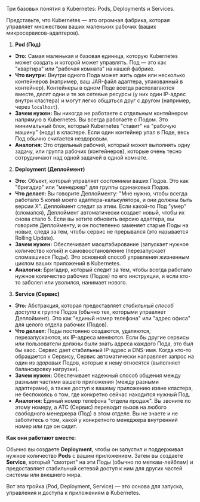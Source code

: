 Три базовых понятия в Kubernetes: Pods, Deployments и Services.

Представьте, что Kubernetes — это огромная фабрика, которая управляет множеством ваших маленьких рабочих (ваших микросервисов-адаптеров).

1.  **Pod (Под)**

   * **Это:** Самая маленькая и базовая единица, которую Kubernetes может создать и которой может управлять. Под — это как "квартира" или "рабочая комната" на нашей фабрике.
   * **Что внутри:** Внутри одного Пода может жить один или несколько контейнеров (например, ваш JAR-файл адаптера, упакованный в контейнер). Контейнеры в одном Поде всегда располагаются вместе, делят одни и те же сетевые ресурсы (у них один IP-адрес внутри кластера) и могут легко общаться друг с другом (например, через `localhost`).
   * **Зачем нужен:** Вы никогда не работаете с отдельным контейнером напрямую в Kubernetes. Вы всегда работаете с Подом. Это минимальный блок, который Kubernetes "ставит" на "рабочую машину" (ноду) в кластере. Если один контейнер упал в Поде, весь Под обычно считается нездоровым.
   * **Аналогия:** Это отдельный рабочий, который может выполнять одну задачу, или группа рабочих (контейнеров), которые очень тесно сотрудничают над одной задачей в одной комнате.

2.  **Deployment (Деплоймент)**

   * **Это:** Объект, который управляет *состоянием* ваших Подов. Это как "бригадир" или "менеджер" для группы одинаковых Подов.
   * **Что делает:** Вы говорите Деплойменту: "Мне нужно, чтобы всегда работало 5 копий моего адаптера-калькулятора, и они должны быть версии X". Деплоймент следит за этим. Если какой-то Под "умер" (сломался), Деплоймент автоматически создает новый, чтобы их снова стало 5. Если вы хотите обновить версию адаптера, вы говорите Деплойменту, и он постепенно заменяет старые Поды на новые, следя за тем, чтобы сервис не прерывался (это называется Rolling Update).
   * **Зачем нужен:** Обеспечивает масштабирование (запускает нужное количество копий) и самовосстановление (перезапускает сломавшиеся Поды). Это основной способ управления жизненным циклом ваших приложений в Kubernetes.
   * **Аналогия:** Бригадир, который следит за тем, чтобы всегда работало нужное количество рабочих (Подов) по его инструкции, и если кто-то заболел или уволился, нанимает нового.

3.  **Service (Сервис)**

   * **Это:** Абстракция, которая предоставляет *стабильный способ доступа* к группе Подов (обычно тех, которыми управляет Деплоймент). Это как "единый номер телефона" или "адрес офиса" для целого отдела рабочих (Подов).
   * **Что делает:** Поды постоянно создаются, удаляются, перезапускаются, их IP-адреса меняются. Если бы другие сервисы или пользователи должны были знать адреса каждого Пода, это был бы хаос. Сервис дает стабильный IP-адрес и DNS-имя. Когда кто-то обращается к Сервису, Сервис автоматически направляет запрос на один из *здоровых* Подов, которые к нему относятся (выполняет балансировку нагрузки).
   * **Зачем нужен:** Обеспечивает надежный способ общения между разными частями вашего приложения (между разными адаптерами), а также доступ к вашему приложению извне кластера, не беспокоясь о том, где конкретно сейчас находится нужный Под.
   * **Аналогия:** Единый номер телефона "отдела продаж". Вы звоните по этому номеру, а АТС (Сервис) переводит вызов на любого свободного менеджера (Под) в этом отделе. Вы не знаете и не заботитесь о том, какой у конкретного менеджера внутренний номер или где он сидит.

**Как они работают вместе:**

Обычно вы создаете **Deployment**, чтобы он запустил и поддерживал нужное количество **Pods** с вашим приложением. Затем вы создаете **Service**, который "смотрит" на эти Поды (обычно по меткам-лейблам) и предоставляет стабильный сетевой доступ к ним для других частей системы или внешнего мира.

Вот эта тройка (Pod, Deployment, Service) — это основа для запуска, управления и доступа к приложениям в Kubernetes.
